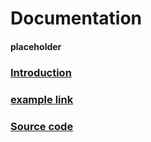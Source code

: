 # Documentation
<h4 class="fw-light">placeholder</h4>

<div class="row row-cols-1 row-cols-lg-3 align-items-stretch g-4 py-3 pt-4">
  <div class="col">
    <a href="?page=GettingStarted/Introduction" class="link-underline-opacity-0 link-underline">
      <div class="card card-cover h-100 overflow-hidden rounded-4 bg-dark bg-hover-dark">
        <div class="d-flex flex-column h-100 p-4 text-shadow-1">
          <h3 class="fw-bolder"><i class="bi bi-link-45deg" style="font-size:27px"></i> Introduction</h3>
        </div>
      </div>
    </a>
  </div>
  <div class="col">
    <a href="" class="link-underline-opacity-0 link-underline">
      <div class="card card-cover h-100 overflow-hidden rounded-4 bg-dark">
        <div class="d-flex flex-column h-100 p-4 text-shadow-1">
          <h3 class="fw-bold"><i class="bi bi-link-45deg" style="font-size:27px"></i> example link</h3>
        </div>
      </div>
    </a>
  </div>
  <div class="col">
    <a href="https://github.com/prplwtf/tinydoc" class="link-underline-opacity-0 link-underline">
      <div class="card card-cover h-auto overflow-hidden rounded-4 bg-dark">
        <div class="d-flex flex-column h-100 p-4 text-shadow-1">
          <h3 class="fw-bold"><i class="bi bi-git" style="font-size:27px"></i> Source code</h3>
        </div>
      </div>
    </a>
  </div>
</div>
